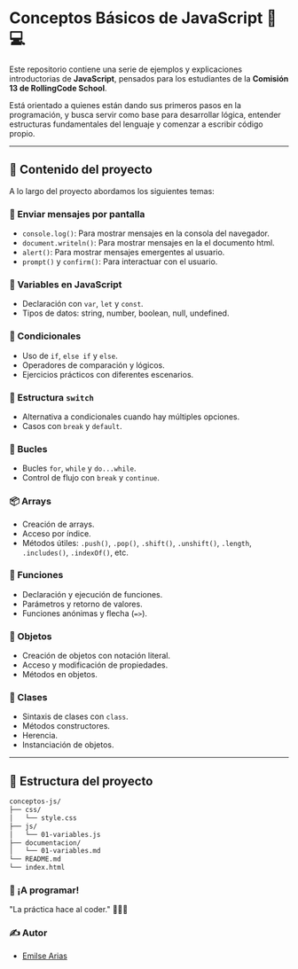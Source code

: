 # Conceptos Básicos de JavaScript 🧠💻

Este repositorio contiene una serie de ejemplos y explicaciones introductorias de **JavaScript**, pensados para los estudiantes de la **Comisión 13 de RollingCode School**.

Está orientado a quienes están dando sus primeros pasos en la programación, y busca servir como base para desarrollar lógica, entender estructuras fundamentales del lenguaje y comenzar a escribir código propio.

---

## 🧩 Contenido del proyecto

A lo largo del proyecto abordamos los siguientes temas:

### 📣 Enviar mensajes por pantalla
- `console.log()`: Para mostrar mensajes en la consola del navegador.
- `document.writeln()`: Para mostrar mensajes en la el documento html.
- `alert()`: Para mostrar mensajes emergentes al usuario.
- `prompt()` y `confirm()`: Para interactuar con el usuario.

### 📝 Variables en JavaScript
- Declaración con `var`, `let` y `const`.
- Tipos de datos: string, number, boolean, null, undefined.

### 🔀 Condicionales
- Uso de `if`, `else if` y `else`.
- Operadores de comparación y lógicos.
- Ejercicios prácticos con diferentes escenarios.

### 🔁 Estructura `switch`
- Alternativa a condicionales cuando hay múltiples opciones.
- Casos con `break` y `default`.

### 🔄 Bucles
- Bucles `for`, `while` y `do...while`.
- Control de flujo con `break` y `continue`.

### 📦 Arrays
- Creación de arrays.
- Acceso por índice.
- Métodos útiles: `.push()`, `.pop()`, `.shift()`, `.unshift()`, `.length`, `.includes()`, `.indexOf()`, etc.

### 🔧 Funciones
- Declaración y ejecución de funciones.
- Parámetros y retorno de valores.
- Funciones anónimas y flecha (`=>`).

### 🧱 Objetos
- Creación de objetos con notación literal.
- Acceso y modificación de propiedades.
- Métodos en objetos.

### 🧬 Clases
- Sintaxis de clases con `class`.
- Métodos constructores.
- Herencia.
- Instanciación de objetos.

---

## 📂 Estructura del proyecto

```bash
conceptos-js/
├── css/
│   └── style.css
├── js/
│   └── 01-variables.js
├── documentacion/
│   └── 01-variables.md
└── README.md
└── index.html
```

### 🚀 ¡A programar!
"La práctica hace al coder." 🧑‍💻✨

### ✍️ Autor
- [Emilse Arias](https://github.com/emiarias)